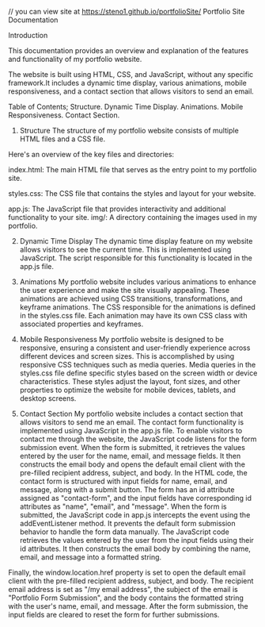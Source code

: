 // you can view site at https://steno1.github.io/portfolioSite/
Portfolio Site Documentation

  Introduction

This documentation provides an overview and explanation of the features and functionality of my portfolio website. 

The website is built using HTML, CSS, and JavaScript, without any specific framework.It includes a dynamic time display, various animations, mobile responsiveness, and
a contact section that allows visitors to send an email.

Table of Contents;
   Structure.
   Dynamic Time Display.
   Animations.
   Mobile Responsiveness.
  Contact Section.
                                            
1. Structure
The structure of my portfolio website consists of multiple HTML files and a CSS file.

Here's an overview of the key files and directories:

index.html: The main HTML file that serves as the entry point to my portfolio site.

styles.css: The CSS file that contains the styles and layout for your website.

app.js: The JavaScript file that provides interactivity and additional functionality to your site.
img/: A directory containing the images used in my portfolio.

2. Dynamic Time Display
The dynamic time display feature on my website allows visitors to see the current time. This is implemented using JavaScript.
The script responsible for this functionality is located in the app.js file.

3. Animations
My portfolio website includes various animations to enhance the user experience and make the site visually appealing.
 These animations are achieved using CSS transitions, transformations, and keyframe animations.
The CSS responsible for the animations is defined in the styles.css file.
Each animation may have its own CSS class with associated properties and keyframes.

4. Mobile Responsiveness
My portfolio website is designed to be responsive, ensuring a consistent and user-friendly experience across different devices and screen sizes.
This is accomplished by using responsive CSS techniques such as media queries.
Media queries in the styles.css file define specific styles based on the screen width or device characteristics.
These styles adjust the layout, font sizes, and other properties to optimize the website for mobile devices, tablets, and desktop screens.

5. Contact Section
My portfolio website includes a contact section that allows visitors to send me an email.
The contact form functionality is implemented using JavaScript in the app.js file.
To enable visitors to contact me through the website, the JavaScript code listens for the form submission event. 
When the form is submitted, it retrieves the values entered by the user for the name, email, and message fields.
It then constructs the email body and opens the default email client with the pre-filled recipient address, subject, and body.
In the HTML code, the contact form is structured with input fields for name, email, and message, along with a submit button.
The form has an id attribute assigned as "contact-form", and the input fields have corresponding id attributes as "name", "email", and "message".
When the form is submitted, the JavaScript code in app.js intercepts the event using the addEventListener method. 
It prevents the default form submission behavior to handle the form data manually.
The JavaScript code retrieves the values entered by the user from the input fields using their id attributes. 
It then constructs the email body by combining the name, email, and message into a formatted string.

Finally, the window.location.href property is set to open the default email client with the pre-filled recipient address, subject, and body. 
The recipient email address is set as "/my email address", the subject of the email is "Portfolio Form Submission",
and the body contains the formatted string with the user's name, email, and message.
After the form submission, the input fields are cleared to reset the form for further submissions.





